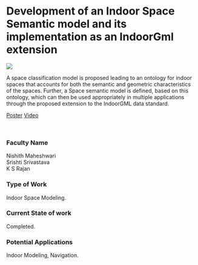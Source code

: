# Development of an Indoor Space Semantic model and its implementation as an IndoorGml extension

![](https://i.imgur.com/VSiEjWV.png)

A space classification model is proposed leading to an ontology for indoor spaces that accounts for both the semantic and geometric characteristics of the spaces. Further, a Space semantic model is defined, based on this ontology, which can then be used appropriately in multiple applications through the proposed extension to the IndoorGML data standard.

[Poster](19.%20Development%20of%20an%20Indoor%20Space%20Semantic%20model%20and%20its%20implementation%20as%20an%20IndoorGml%20extension.pdf)
[Video](https://youtu.be/lrL6m5PfWaQ)

<br>


### Faculty Name

Nishith Maheshwari<br>
Srishti Srivastava<br>
K S Rajan


### Type of Work

Indoor Space Modeling.


### Current State of work

Completed.


### Potential Applications

Indoor Modeling, Navigation.
